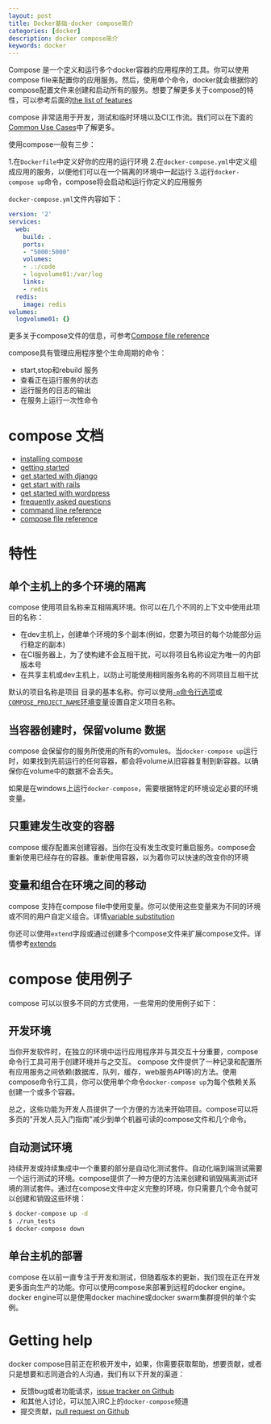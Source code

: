 ```yaml
---
layout: post
title: Docker基础-docker compose简介
categories: [docker]
description: docker compose简介
keywords: docker
---
```


Compose 是一个定义和运行多个docker容器的应用程序的工具。你可以使用compose file来配置你的应用服务。然后，使用单个命令，docker就会根据你的compose配置文件来创建和启动所有的服务。想要了解更多关于compose的特性，可以参考后面的[the list of features](https://docs.docker.com/compose/overview/#features)
<!--more-->
compose 非常适用于开发，测试和临时环境以及CI工作流。我们可以在下面的[Common Use Cases](https://docs.docker.com/compose/overview/#common-use-cases)中了解更多。

使用compose一般有三步：

1.在`Dockerfile`中定义好你的应用的运行环境
2.在`docker-compose.yml`中定义组成应用的服务，以便他们可以在一个隔离的环境中一起运行
3.运行`docker-compose up`命令，compose将会启动和运行你定义的应用服务

`docker-compose.yml`文件内容如下：
```yaml
version: '2'
services:
  web:
    build: .
    ports:
    - "5000:5000"
    volumes:
    - .:/code
    - logvolume01:/var/log
    links:
    - redis
  redis:
    image: redis
volumes:
  logvolume01: {}
```

更多关于compose文件的信息，可参考[Compose file reference](https://docs.docker.com/compose/compose-file/)

compose具有管理应用程序整个生命周期的命令：

* start,stop和rebuild 服务
* 查看正在运行服务的状态
* 运行服务的日志的输出
* 在服务上运行一次性命令

# compose 文档

* [installing compose]()
* [getting started]()
* [get started with django]()
* [get start with rails]()
* [get started with wordpress]()
* [frequently asked questions]()
* [command line reference]()
* [compose file reference]()

# 特性

## 单个主机上的多个环境的隔离

compose 使用项目名称来互相隔离环境。你可以在几个不同的上下文中使用此项目的名称：

* 在dev主机上，创建单个环境的多个副本(例如，您要为项目的每个功能部分运行稳定的副本)
* 在CI服务器上，为了使构建不会互相干扰，可以将项目名称设定为唯一的内部版本号
* 在共享主机或dev主机上，以防止可能使用相同服务名称的不同项目互相干扰

默认的项目名称是项目 目录的基本名称。你可以使用[`-p`命令行选项](https://docs.docker.com/compose/reference/overview/)或[`COMPOSE_PROJECT_NAME`环境变量](https://docs.docker.com/compose/reference/envvars/#compose-project-name)设置自定义项目名称。

## 当容器创建时，保留volume 数据

compose 会保留你的服务所使用的所有的vomules。当`docker-compose up`运行时，如果找到先前运行的任何容器，都会将volume从旧容器复制到新容器。以确保你在volume中的数据不会丢失。

如果是在windows上运行`docker-compose`，需要根据特定的环境设定必要的环境变量。

## 只重建发生改变的容器

compose 缓存配置来创建容器。当你在没有发生改变时重启服务。compose会重新使用已经存在的容器。重新使用容器，以为着你可以快速的改变你的环境

## 变量和组合在环境之间的移动

compose 支持在compose file中使用变量。你可以使用这些变量来为不同的环境或不同的用户自定义组合。详情[variable substitution](https://docs.docker.com/compose/compose-file/#variable-substitution)

你还可以使用`extend`字段或通过创建多个compose文件来扩展compose文件。详情参考[extends](https://docs.docker.com/compose/extends/)

# compose 使用例子

compose 可以以很多不同的方式使用，一些常用的使用例子如下：

## 开发环境

当你开发软件时，在独立的环境中运行应用程序并与其交互十分重要，compose命令行工具可用于创建环境并与之交互。
compose 文件提供了一种记录和配置所有应用服务之间依赖(数据库，队列，缓存，web服务API等)的方法。使用compose命令行工具，你可以使用单个命令`docker-compose up`为每个依赖关系创建一个或多个容器。

总之，这些功能为开发人员提供了一个方便的方法来开始项目。compose可以将多页的"开发人员入门指南"减少到单个机器可读的compose文件和几个命令。

## 自动测试环境

持续开发或持续集成中一个重要的部分是自动化测试套件。自动化端到端测试需要一个运行测试的环境。compose提供了一种方便的方法来创建和销毁隔离测试环境的测试套件。通过在compose文件中定义完整的环境，你只需要几个命令就可以创建和销毁这些环境：
```bash
$ docker-compose up -d
$ ./run_tests
$ docker-compose down
```

## 单台主机的部署

compose 在以前一直专注于开发和测试，但随着版本的更新，我们现在正在开发更多面向生产的功能。你可以使用compose来部署到远程的docker engine。docker engine可以是使用docker machine或docker swarm集群提供的单个实例。

# Getting help

docker compose目前正在积极开发中，如果，你需要获取帮助，想要贡献，或者只是想要和志同道合的人沟通，我们有以下开发的渠道：
* 反馈bug或者功能请求，[issue tracker on Github](https://github.com/docker/compose/issues)
* 和其他人讨论，可以加入IRC上的`docker-compose`频道
* 提交贡献，[pull request on Github](https://github.com/docker/compose/pulls)
